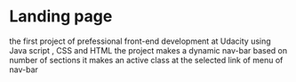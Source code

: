 

# Landing page 

the first project of prefessional front-end development at Udacity using Java script , CSS and HTML 
the project makes a dynamic nav-bar based on number of sections 
it makes an active class at the selected link of menu of nav-bar 



